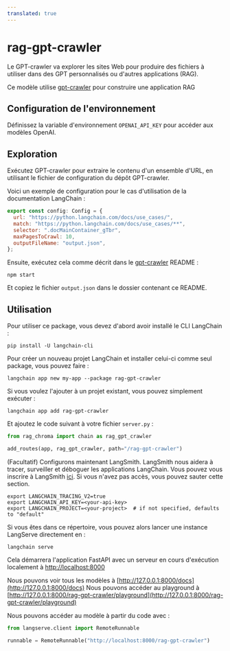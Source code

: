 ```yaml
---
translated: true
---
```


# rag-gpt-crawler

Le GPT-crawler va explorer les sites Web pour produire des fichiers à utiliser dans des GPT personnalisés ou d'autres applications (RAG).

Ce modèle utilise [gpt-crawler](https://github.com/BuilderIO/gpt-crawler) pour construire une application RAG

## Configuration de l'environnement

Définissez la variable d'environnement `OPENAI_API_KEY` pour accéder aux modèles OpenAI.

## Exploration

Exécutez GPT-crawler pour extraire le contenu d'un ensemble d'URL, en utilisant le fichier de configuration du dépôt GPT-crawler.

Voici un exemple de configuration pour le cas d'utilisation de la documentation LangChain :

```javascript
export const config: Config = {
  url: "https://python.langchain.com/docs/use_cases/",
  match: "https://python.langchain.com/docs/use_cases/**",
  selector: ".docMainContainer_gTbr",
  maxPagesToCrawl: 10,
  outputFileName: "output.json",
};
```

Ensuite, exécutez cela comme décrit dans le [gpt-crawler](https://github.com/BuilderIO/gpt-crawler) README :

```shell
npm start
```

Et copiez le fichier `output.json` dans le dossier contenant ce README.

## Utilisation

Pour utiliser ce package, vous devez d'abord avoir installé le CLI LangChain :

```shell
pip install -U langchain-cli
```

Pour créer un nouveau projet LangChain et installer celui-ci comme seul package, vous pouvez faire :

```shell
langchain app new my-app --package rag-gpt-crawler
```

Si vous voulez l'ajouter à un projet existant, vous pouvez simplement exécuter :

```shell
langchain app add rag-gpt-crawler
```

Et ajoutez le code suivant à votre fichier `server.py` :

```python
from rag_chroma import chain as rag_gpt_crawler

add_routes(app, rag_gpt_crawler, path="/rag-gpt-crawler")
```

(Facultatif) Configurons maintenant LangSmith.
LangSmith nous aidera à tracer, surveiller et déboguer les applications LangChain.
Vous pouvez vous inscrire à LangSmith [ici](https://smith.langchain.com/).
Si vous n'avez pas accès, vous pouvez sauter cette section.

```shell
export LANGCHAIN_TRACING_V2=true
export LANGCHAIN_API_KEY=<your-api-key>
export LANGCHAIN_PROJECT=<your-project>  # if not specified, defaults to "default"
```

Si vous êtes dans ce répertoire, vous pouvez alors lancer une instance LangServe directement en :

```shell
langchain serve
```

Cela démarrera l'application FastAPI avec un serveur en cours d'exécution localement à
[http://localhost:8000](http://localhost:8000)

Nous pouvons voir tous les modèles à [http://127.0.0.1:8000/docs](http://127.0.0.1:8000/docs)
Nous pouvons accéder au playground à [http://127.0.0.1:8000/rag-gpt-crawler/playground](http://127.0.0.1:8000/rag-gpt-crawler/playground)

Nous pouvons accéder au modèle à partir du code avec :

```python
from langserve.client import RemoteRunnable

runnable = RemoteRunnable("http://localhost:8000/rag-gpt-crawler")
```
